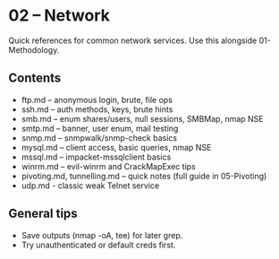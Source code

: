 # 02 – Network

Quick references for common network services. Use this alongside 01-Methodology.

## Contents
- ftp.md – anonymous login, brute, file ops
- ssh.md – auth methods, keys, brute hints
- smb.md – enum shares/users, null sessions, SMBMap, nmap NSE
- smtp.md – banner, user enum, mail testing
- snmp.md – snmpwalk/snmp-check basics
- mysql.md – client access, basic queries, nmap NSE
- mssql.md – impacket-mssqlclient basics
- winrm.md – evil-winrm and CrackMapExec tips
- pivoting.md, tunnelling.md – quick notes (full guide in 05-Pivoting)
- udp.md - classic weak Telnet service

## General tips
- Save outputs (nmap -oA, tee) for later grep.
- Try unauthenticated or default creds first.
